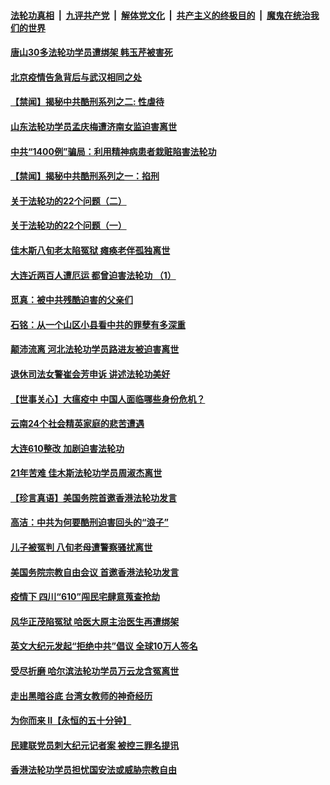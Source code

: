 

####  [法轮功真相](../../../../basic/blob/master/README.md?t=06251202) &nbsp;|&nbsp; [九评共产党](../../../../9ping.md/blob/master/README.md?t=06251202) &nbsp;|&nbsp; [解体党文化](../../../../jtdwh.md/blob/master/README.md?t=06251202)  &nbsp;|&nbsp; [共产主义的终极目的](../../../../gczydzjmd.md/blob/master/README.md?t=06251202) &nbsp;|&nbsp; [魔鬼在统治我们的世界](../../../../mgztzwmdsj.md/blob/master/README.md?t=06251202) 

#### [唐山30多法轮功学员遭绑架 韩玉芹被害死](../pages/prog424/a102879022.md?t=06251202) 

#### [北京疫情告急背后与武汉相同之处](../pages/prog424/a102878942.md?t=06251202) 

#### [【禁闻】揭秘中共酷刑系列之二: 性虐待](../pages/prog424/a102878764.md?t=06251202) 

#### [山东法轮功学员孟庆梅遭济南女监迫害离世](../pages/prog424/a102878341.md?t=06251202) 

#### [中共“1400例”骗局：利用精神病患者栽赃陷害法轮功](../pages/prog424/a102878331.md?t=06251202) 

#### [【禁闻】揭秘中共酷刑系列之一：掐刑](../pages/prog424/a102877919.md?t=06251202) 

#### [关于法轮功的22个问题（二）](../pages/prog424/a102877425.md?t=06251202) 

#### [关于法轮功的22个问题（一）](../pages/prog424/a102877409.md?t=06251202) 

#### [佳木斯八旬老太陷冤狱 瘫痪老伴孤独离世](../pages/prog424/a102877402.md?t=06251202) 

#### [大连近两百人遭厄运 都曾迫害法轮功 （1）](../pages/prog424/a102876534.md?t=06251202) 

#### [觅真：被中共残酷迫害的父亲们](../pages/prog424/a102876156.md?t=06251202) 

#### [石铭：从一个山区小县看中共的罪孽有多深重](../pages/prog424/a102876150.md?t=06251202) 

#### [颠沛流离 河北法轮功学员路进友被迫害离世](../pages/prog424/a102875543.md?t=06251202) 

#### [退休司法女警崔会芳申诉 讲述法轮功美好](../pages/prog424/a102875416.md?t=06251202) 

#### [【世事关心】大瘟疫中 中国人面临哪些身份危机？](../pages/prog424/a102874644.md?t=06251202) 

#### [云南24个社会精英家庭的悲苦遭遇](../pages/prog424/a102874714.md?t=06251202) 

#### [大连610整改 加剧迫害法轮功](../pages/prog424/a102874147.md?t=06251202) 

#### [21年苦难 佳木斯法轮功学员周淑杰离世](../pages/prog424/a102873864.md?t=06251202) 

#### [【珍言真语】美国务院首邀香港法轮功发言](../pages/prog424/a102872871.md?t=06251202) 

#### [高洁：中共为何要酷刑迫害回头的“浪子”](../pages/prog424/a102872551.md?t=06251202) 

#### [儿子被冤判 八旬老母遭警察骚扰离世](../pages/prog424/a102872174.md?t=06251202) 

#### [美国务院宗教自由会议 首邀香港法轮功发言](../pages/prog424/a102872317.md?t=06251202) 

#### [疫情下 四川“610”闯民宅肆意蒐查抢劫](../pages/prog424/a102872137.md?t=06251202) 

#### [风华正茂陷冤狱 哈医大原主治医生再遭绑架](../pages/prog424/a102872059.md?t=06251202) 

#### [英文大纪元发起“拒绝中共”倡议 全球10万人签名](../pages/prog424/a102871657.md?t=06251202) 

#### [受尽折磨 哈尔滨法轮功学员万云龙含冤离世](../pages/prog424/a102871320.md?t=06251202) 

#### [走出黑暗谷底 台湾女教师的神奇经历](../pages/prog424/a102871310.md?t=06251202) 

#### [为你而来 II【永恒的五十分钟】](../pages/prog424/a102865179.md?t=06251202) 

#### [民建联党员刺大纪元记者案 被控三罪名提讯](../pages/prog424/a102871169.md?t=06251202) 

#### [香港法轮功学员担忧国安法或威胁宗教自由](../pages/prog424/a102871017.md?t=06251202) 

